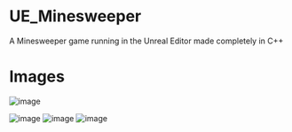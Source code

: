 # UE_Minesweeper
A Minesweeper game running in the Unreal Editor made completely in C++

# Images
![image](https://user-images.githubusercontent.com/18000205/200728129-0f4f3d53-3232-4ba6-a168-79bcc9fb405b.png)

![image](https://user-images.githubusercontent.com/18000205/200728154-abe0dd8c-9515-4c00-bf99-71a127b9c24a.png)
![image](https://user-images.githubusercontent.com/18000205/200728176-17496f95-97df-4549-b9a0-b3fb69face80.png)
![image](https://user-images.githubusercontent.com/18000205/200728597-5264ad2c-72cf-4807-91d0-1241ca9f6e3c.png)
